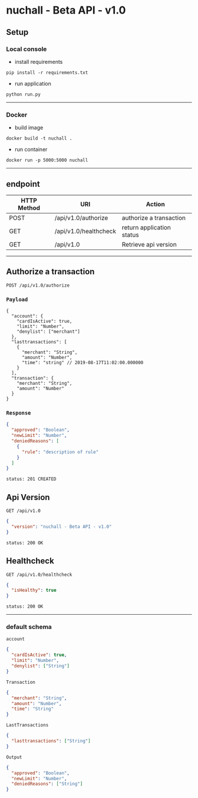 # nuchall - Beta API - v1.0

## Setup

### Local console

- install requirements

```shell script
pip install -r requirements.txt
```

- run application

```shell script
python run.py
```

---

### Docker

- build image

```shell script
docker build -t nuchall .
```

- run container

```shell script
docker run -p 5000:5000 nuchall
```

---

## endpoint

| HTTP Method | URI                   | Action                    |
| ----------- | --------------------- | ------------------------- |
| POST        | /api/v1.0/authorize   | authorize a transaction   |
| GET         | /api/v1.0/healthcheck | return application status |
| GET         | /api/v1.0             | Retrieve api version      |

---

## Authorize a transaction

```http
POST /api/v1.0/authorize
```

### `Payload`

```jsonc
{
  "account": {
    "cardIsActive": true,
    "limit": "Number",
    "denylist": ["merchant"]
  },
  "lasttransactions": [
    {
      "merchant": "String",
      "amount": "Number",
      "time": "string" // 2019-08-17T11:02:00.000000
    }
  ],
  "transaction": {
    "merchant": "String",
    "amount": "Number"
  }
}
```

### `Response`

```json
{
  "approved": "Boolean",
  "newLimit": "Number",
  "deniedReasons": [
    {
      "rule": "description of rule"
    }
  ]
}
```

```http
status: 201 CREATED
```

## Api Version

```http
GET /api/v1.0
```

```json
{
  "version": "nuchall - Beta API - v1.0"
}
```

```http
status: 200 OK
```

## Healthcheck

```http
GET /api/v1.0/healthcheck
```

```json
{
  "isHealthy": true
}
```

```http
status: 200 OK
```

---

### default schema

`account`

```json
{
  "cardIsActive": true,
  "limit": "Number",
  "denylist": ["String"]
}
```

`Transaction`

```json
{
  "merchant": "String",
  "amount": "Number",
  "time": "String"
}
```

`LastTransactions`

```json
{
  "lasttransactions": ["String"]
}
```

`Output`

```json
{
  "approved": "Boolean",
  "newLimit": "Number",
  "deniedReasons": ["String"]
}
```
